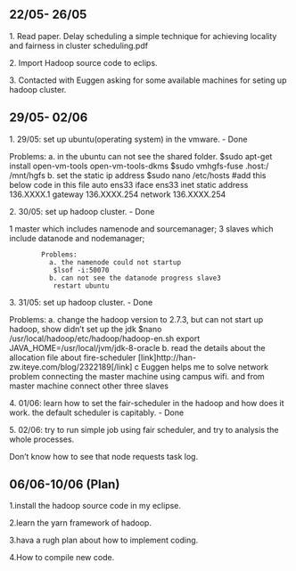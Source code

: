 <h2>22/05- 26/05</h2>
    <p> 1. Read paper. Delay scheduling a simple technique for achieving locality and fairness in cluster scheduling.pdf</p>
<p>2. Import Hadoop source code to eclips.</p>
<p>3. Contacted with Euggen asking for some available machines for seting up hadoop cluster.</p>
 <h2>29/05- 02/06</h2>
<p> 1. 29/05: set up ubuntu(operating system) in the vmware.  - Done </p>
      Problems:
       a. in the ubuntu can not see the shared folder.
           $sudo apt-get install open-vm-tools open-vm-tools-dkms
           $sudo vmhgfs-fuse .host:/ /mnt/hgfs
       b. set the static ip address
           $sudo nano /etc/hosts
           #add this below code in this file
          auto ens33
          iface ens33 inet static
          address 136.XXXX.1
          gateway 136.XXXX.254
          network 136.XXXX.254
                 
<p> 2. 30/05: set up hadoop cluster.  - Done </p>
            1 master which includes namenode and sourcemanager;
            3 slaves which include datanode and nodemanager;
                       
            Problems: 
              a. the namenode could not startup
               $lsof -i:50070
              b. can not see the datanode progress slave3
               restart ubuntu                               
     
<p> 3. 31/05: set up hadoop cluster. - Done</p>
            Problems:
             a. change the hadoop version to 2.7.3, but can not start up hadoop, show       didn’t set up the jdk
              $nano /usr/local/hadoop/etc/hadoop/hadoop-en.sh
               export JAVA_HOME=/usr/local/jvm/jdk-8-oracle
               b. read the details about the allocation file about fire-scheduler
                   [link]http://han-zw.iteye.com/blog/2322189[/link]
             c Euggen helps me to solve network problem connecting the master machine using campus wifi. and from master machine connect other three slaves
  <p> 4. 01/06: learn how to set the fair-scheduler in the hadoop and how does it work. the default scheduler is capitably.  - Done</p>
  <p> 5. 02/06:  try to run simple job using fair scheduler, and try to analysis the whole processes.  </p>
                        Don’t know how to see that node requests task log.
 
<h2>06/06-10/06 (Plan)</h2>
<p>1.install the hadoop source code in my eclipse.</p>
<p>2.learn the yarn framework of hadoop.</p>
<p>3.hava a rugh plan about how to implement coding.</p>
<p>4.How to compile new code. </p>

